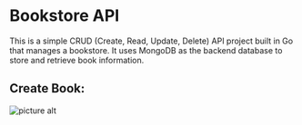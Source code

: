 # Bookstore API

This is a simple CRUD (Create, Read, Update, Delete) API project built in Go that manages a bookstore. It uses MongoDB as the backend database to store and retrieve book information.

## Create Book:
![picture alt](http://via.placeholder.com/200x150 "Title is optional")
